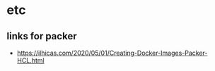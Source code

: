 # etc


## links for packer 
- https://ilhicas.com/2020/05/01/Creating-Docker-Images-Packer-HCL.html
